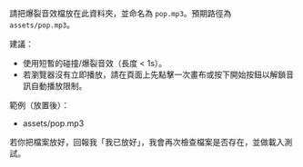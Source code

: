請把爆裂音效檔放在此資料夾，並命名為 `pop.mp3`。預期路徑為 `assets/pop.mp3`。

建議：
- 使用短暫的碰撞/爆裂音效（長度 < 1s）。
- 若瀏覽器沒有立即播放，請在頁面上先點擊一次畫布或按下開始按鈕以解鎖音訊自動播放限制。

範例（放置後）：
- assets/pop.mp3

若你把檔案放好，回報我「我已放好」，我會再次檢查檔案是否存在，並做載入測試。